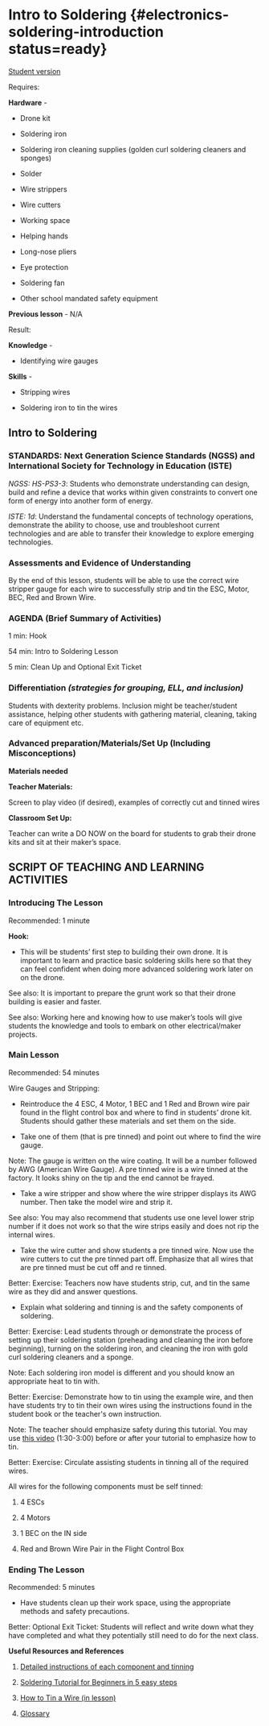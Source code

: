 # Intro to Soldering {#electronics-soldering-introduction status=ready}
<!-- gwnote: minor semantic note: this lesson is more about introducing the students to stripping and tinning a wire, and does not really discuss soldering. could be worth re-evaluating the lesson title. Perhaps this lesson could be called "Stripping and Tining" and the next lesson could be "Intro to Soldering" -->
[Student version](+duckiesky_high_school_student#electronics-soldering-introduction)

<div class='requirements' markdown='1'>

Requires:

**Hardware** - 

- Drone kit

- Soldering iron

- Soldering iron cleaning supplies (golden curl soldering cleaners and sponges) 

- Solder

- Wire strippers

- Wire cutters

- Working space

- Helping hands

- Long-nose pliers

- Eye protection

- Soldering fan

- Other school mandated safety equipment

**Previous lesson** - N/A 

Result: 

**Knowledge** - 

- Identifying wire gauges


**Skills** - 

- Stripping wires 

- Soldering iron to tin the wires 

</div>

## Intro to Soldering

### STANDARDS: Next Generation Science Standards (NGSS) and International Society for Technology in Education (ISTE)

_NGSS: HS-PS3-3_: Students who demonstrate understanding can design, build and refine a device that works within given constraints to convert one form of energy into another form of energy.

_ISTE: 1d_: Understand the fundamental concepts of technology operations, demonstrate the ability to choose, use and troubleshoot current technologies and are able to transfer their knowledge to explore emerging technologies.


### Assessments and Evidence of Understanding

By the end of this lesson, students will be able to use the correct wire stripper gauge for each wire to successfully strip and tin the ESC, Motor, BEC, Red and Brown Wire.

### AGENDA (Brief Summary of Activities)

1 min: Hook

54 min: Intro to Soldering Lesson

5 min: Clean Up and Optional Exit Ticket


### Differentiation _(strategies for grouping, ELL, and inclusion)_

Students with dexterity problems. Inclusion might be teacher/student assistance, helping other students with gathering material, cleaning, taking care of equipment etc.


### Advanced preparation/Materials/Set Up (Including Misconceptions)

**Materials needed**

**Teacher Materials:**

Screen to play video (if desired), examples of correctly cut and tinned wires

**Classroom Set Up:**

Teacher can write a DO NOW on the board for students to grab their drone kits and sit at their maker’s space. 


## SCRIPT OF TEACHING AND LEARNING ACTIVITIES


### Introducing The Lesson

Recommended: 1 minute

**Hook:** 

-  This will be students’ first step to building their own drone. It is important to learn and practice basic soldering skills here so that they can feel confident when doing more advanced soldering work later on on the drone.

See also: It is important to prepare the grunt work so that their drone building is easier and faster.

See also: Working here and knowing how to use maker’s tools will give students the knowledge and tools to embark on other electrical/maker projects. 


### Main Lesson

Recommended: 54 minutes

Wire Gauges and Stripping:

-  Reintroduce the 4 ESC, 4 Motor, 1 BEC and 1 Red and Brown wire pair found in the flight control box and where to find in students’ drone kit. Students should gather these materials and set them on the side.

-  Take one of them (that is pre tinned) and point out where to find the wire gauge.

Note: The gauge is written on the wire coating. It will be a number followed by AWG (American Wire Gauge). A pre tinned wire is a wire tinned at the factory. It looks shiny on the tip and the end cannot be frayed.

-  Take a wire stripper and show where the wire stripper displays its AWG number. Then take the model wire and strip it.

See also: You may also recommend that students use one level lower strip number if it does not work so that the wire strips easily and does not rip the internal wires.

-  Take the wire cutter and show students a pre tinned wire. Now use the wire cutters to cut the pre tinned part off. Emphasize that all wires that are pre tinned must be cut off and re tinned.

Better: Exercise: Teachers now have students strip, cut, and tin the same wire as they did and answer questions.

-  Explain what soldering and tinning is and the safety components of soldering.


Better: Exercise: Lead students through or demonstrate the process of setting up their soldering station (preheading and cleaning the iron before beginning), turning on the soldering iron, and cleaning the iron with gold curl soldering cleaners and a sponge.

Note: Each soldering iron model is different and you should know an appropriate heat to tin with.


Better: Exercise: Demonstrate how to tin using the example wire, and then have students try to tin their own wires using the instructions found in the student book or the teacher's own instruction. 

Note: The teacher should emphasize safety during this tutorial. You may use [this video](https://www.youtube.com/watch?v=pRPF4wpXX9Q) (1:30-3:00) before or after your tutorial to emphasize how to tin.


Better: Exercise: Circulate assisting students in tinning all of the required wires. 

All wires for the following components must be self tinned: 

1. 4 ESCs

2. 4 Motors

3. 1 BEC on the IN side

4. Red and Brown Wire Pair in the Flight Control Box 


### Ending The Lesson

Recommended: 5 minutes

-  Have students clean up their work space, using the appropriate methods and safety precautions. 

Better: Optional Exit Ticket: Students will reflect and write down what they have completed and what they potentially still need to do for the next class.


**Useful Resources and References**

1. [Detailed instructions of each component and tinning](https://docs.duckietown.org/daffy/opmanual_sky/out/build_phase0.html)

2. [Soldering Tutorial for Beginners in 5 easy steps](https://www.youtube.com/watch?v=Qps9woUGkvI)
<!-- gwnote: I love this tutorial ^ but this lesson is about striping and tinning wires, and this tutorial is about soldering. Perhaps it should be moved to the next lesson. -->
3. [How to Tin a Wire (in lesson)](https://www.youtube.com/watch?v=pRPF4wpXX9Q)

4. [Glossary](https://docs.google.com/document/d/1LJzESfH8VnLDAitNTwwa-iDZs-zY-KM2v1EuWFoLz6A/edit?usp=sharing)
